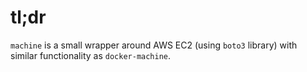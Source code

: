 # tl;dr

`machine` is a small wrapper around AWS EC2 (using `boto3` library)
with similar functionality as `docker-machine`.
